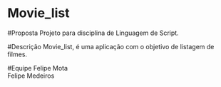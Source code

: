 # Movie_list

#Proposta
Projeto para disciplina de Linguagem de Script.

#Descrição 
Movie_list, é uma aplicação com o objetivo de listagem de filmes.

#Equipe
Felipe Mota <br>
Felipe Medeiros



